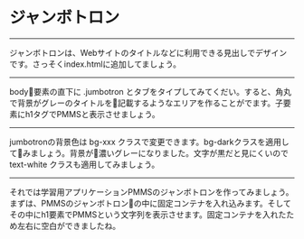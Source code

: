 # ジャンボトロン

---
ジャンボトロンは、Webサイトのタイトルなどに利用できる見出しでデザインです。さっそくindex.htmlに追加してましょう。

---
body要素の直下に .jumbotron とタブをタイプしてみてくだい。すると、角丸で背景がグレーのタイトルを記載するようなエリアを作ることがでます。子要素にh1タグでPMMSと表示させましょう。

---
jumbotronの背景色は bg-xxx クラスで変更できます。bg-darkクラスを適用してみましょう。背景が濃いグレーになりました。文字が黒だと見にくいので text-white クラスも適用してみましょう。

---
それでは学習用アプリケーションPMMSのジャンボトロンを作ってみましょう。まずは、PMMSのジャンボトロンの中に固定コンテナを入れ込みます。そしてその中にh1要素でPMMSという文字列を表示させます。固定コンテナを入れたため左右に空白ができましたね。

